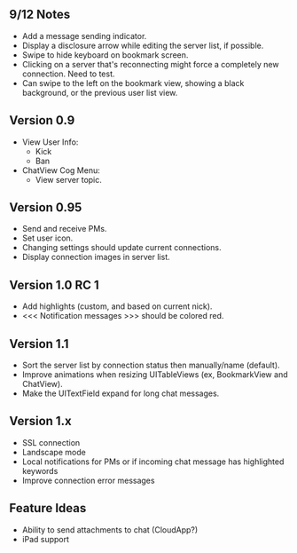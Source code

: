 ## 9/12 Notes
* Add a message sending indicator.
* Display a disclosure arrow while editing the server list, if possible.
* Swipe to hide keyboard on bookmark screen.
* Clicking on a server that's reconnecting might force a completely new connection. Need to test.
* Can swipe to the left on the bookmark view, showing a black background, or the previous user list view.

## Version 0.9
* View User Info:
    * Kick
    * Ban
* ChatView Cog Menu:
    * View server topic.

## Version 0.95
* Send and receive PMs.
* Set user icon.
* Changing settings should update current connections.
* Display connection images in server list.

## Version 1.0 RC 1
* Add highlights (custom, and based on current nick).
* <<< Notification messages >>> should be colored red.

## Version 1.1
* Sort the server list by connection status then manually/name (default).
* Improve animations when resizing UITableViews (ex, BookmarkView and ChatView).
* Make the UITextField expand for long chat messages.

## Version 1.x
* SSL connection
* Landscape mode
* Local notifications for PMs or if incoming chat message has highlighted keywords
* Improve connection error messages

## Feature Ideas
* Ability to send attachments to chat (CloudApp?)
* iPad support